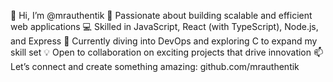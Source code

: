 👋 Hi, I’m @mrauthentik
👀 Passionate about building scalable and efficient web applications
💻 Skilled in JavaScript, React (with TypeScript), Node.js, and Express
🌱 Currently diving into DevOps and exploring C to expand my skill set
💡 Open to collaboration on exciting projects that drive innovation
📫 Let’s connect and create something amazing: github.com/mrauthentik

